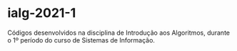 # ialg-2021-1
Códigos desenvolvidos na disciplina de Introdução aos Algoritmos, durante o 1º período do curso de Sistemas de Informação.
